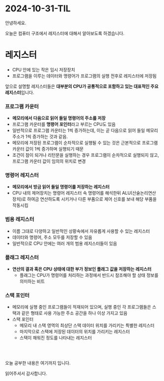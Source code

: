 # 2024-10-31-TIL

안녕하세요.

오늘은 컴퓨터 구조에서 레지스터에 대해서 알아보도록 하겠습니다.

# 레지스터

- CPU 안에 있는 작은 임시 저장장치
- 프로그램을 이루는 데이터와 명령어가 프로그램의 실행 전후로 레지스터에 저장됨

앞으로 설명할 레지스터들은 **대부분의 CPU가 공통적으로 포함하고 있는 대표적인 주요 레지스터**입니다.

### 프로그램 카운터

- **메모리에서 다음으로 읽어 들일 명령어의 주소를 저장**
- 프로그램 카운터를 **명령어 포인터**라고 부르는 CPU도 있음
- 일반적으로 프로그램 카운터는 1씩 증가하는데, 이는 곧 다음으로 읽어 들일 메모리 주소가 1씩 증가하는 것과 같음.
- 메모리에 저장된 프로그램이 순차적으로 실행될 수 있는 것은 근본적으로 프로그램 카운터 값이 1씩 증가하며 실행되기 때문
- 조건이 참이 되거나 리턴문을 실행하는 경우 프로그램이 순차적으로 실행되지 않고, 프로그램 카운터 값이 임의의 위치로 변경

### 명령어 레지스터

- **메모리에서 방금 읽어 들일 명령어를 저장하는 레지스터**
- CPU 내의 제어장치는 명령어 레지스터 속 명령어를 해석한뒤 ALU(산술논리연산장치)로 하여금 연산하도록 시키거나 다른 부품으로 제어 신호를 보내 해당 부품을 작동시킴

### 범용 레지스터

- 이름 그대로 다양하고 일반적인 상황속에서 자유롭게 사용할 수 있는 레지스터
- 데이터와 명령어, 주소 모두를 저장할 수 있음
- 일반적으로 CPU 안에는 여러 개의 범용 레지스터들이 있음

### 플래그 레지스터

- **연산의 결과 혹은 CPU 상태에 대한 부가 정보인 플래그 값을 저장하는 레지스터**
  - 플래그는 CPU가 명령어를 처리하는 과정에서 반드시 참조해야 할 상태 정보를 의미하는 비트

### 스택 포인터

- 메모리에 실행 중인 프로그램들이 적재되어 있으며, 실행 중인 각 프로그램들은 스택과 같은 형태로 사용 가능한 주소 공간을 하나 이상 가지고 있음
- 스택 포인터
  - 메모리 내 스택 영역의 최상단 스택 데이터 위치를 가리키는 특별한 레지스터
  - 마지막으로 스택에 저장된 데이터의 위치를 가리키는 레지스터
  - 스택이 채워진 정도를 나타내는 레지스터

<br/>

<br/>

오늘 공부한 내용은 여기까지 입니다.

읽어주셔서 감사합니다.

